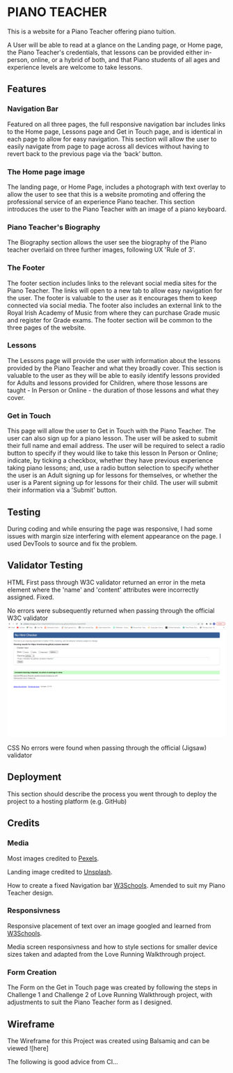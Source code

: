 # PIANO TEACHER

This is a website for a Piano Teacher offering piano tuition.

A User will be able to read at a glance on the Landing page, or Home page, the Piano Teacher's credentials, that lessons can be provided either in-person, online, or a hybrid of both, and that Piano students of all ages and experience levels are welcome to take lessons.


## Features

### Navigation Bar

Featured on all three pages, the full responsive navigation bar includes links to the Home page, Lessons page and Get in Touch page, and is identical in each page to allow for easy navigation.
This section will allow the user to easily navigate from page to page across all devices without having to revert back to the previous page via the ‘back’ button.

### The Home page image

The landing page, or Home Page, includes a photograph with text overlay to allow the user to see that this is a website promoting and offering the professional service of an experience Piano teacher.
This section introduces the user to the Piano Teacher with an image of a piano keyboard.


### Piano Teacher's Biography

The Biography section allows the user see the biography of the Piano teacher overlaid on three further images, following UX 'Rule of 3'.


### The Footer

The footer section includes links to the relevant social media sites for the Piano Teacher. The links will open to a new tab to allow easy navigation for the user.
The footer is valuable to the user as it encourages them to keep connected via social media.  The footer also includes an external link to the Royal Irish Academy of Music from where they can purchase Grade music and register for Grade exams. The footer section will be common to the three pages of the website.


### Lessons

The Lessons page will provide the user with information about the lessons provided by the Piano Teacher and what they broadly cover.
This section is valuable to the user as they will be able to easily identify lessons provided for Adults and lessons provided for Children, where those lessons are taught - In Person or Online - the duration of those lessons and what they cover.  

### Get in Touch

This page will allow the user to Get in Touch with the Piano Teacher.  The user can also sign up for a piano lesson. The user will be asked to submit their full name and email address.  The user will be required to select a radio button to specify if they would like to take this lesson In Person or Online; indicate, by ticking a checkbox, whether they have previous experience taking piano lessons; and, use a radio button selection to specify whether the user is an Adult signing up for lessons for themselves, or whether the user is a Parent signing up for lessons for their child.  The user will submit their information via a 'Submit' button.

<!-- For some/all of your features, you may choose to reference the specific project files that implement them.

In addition, you may also use this section to discuss plans for additional features to be implemented in the future:

Features Left to Implement
Another feature idea -->

## Testing

During coding and while ensuring the page was responsive, I had some issues with margin size interfering with element appearance on the page.  I used DevTools to source and fix the problem.

<!-- In this section, you need to convince the assessor that you have conducted enough testing to legitimately believe that the site works well. Essentially, in this part you will want to go over all of your project’s features and ensure that they all work as intended, with the project providing an easy and straightforward way for the users to achieve their goals.

In addition, you should mention in this section how your project looks and works on different browsers and screen sizes.

You should also mention in this section any interesting bugs or problems you discovered during your testing, even if you haven't addressed them yet.

If this section grows too long, you may want to split it off into a separate file and link to it from here. -->

## Validator Testing

HTML
First pass through W3C validator returned an error in the meta element where the 'name' and 'content' attributes were incorrectly assigned. Fixed.

No errors were subsequently returned when passing through the official W3C validator    
![W3C Validation Screenshot](/assets/images/w3c-html-validation.png)

CSS
No errors were found when passing through the official (Jigsaw) validator
<!-- Unfixed Bugs
You will need to mention unfixed bugs and why they were not fixed. This section should include shortcomings of the frameworks or technologies used. Although time can be a big variable to consider, paucity of time and difficulty understanding implementation is not a valid reason to leave bugs unfixed. -->

## Deployment
This section should describe the process you went through to deploy the project to a hosting platform (e.g. GitHub)

<!-- The site was deployed to GitHub pages. The steps to deploy are as follows:
In the GitHub repository, navigate to the Settings tab
From the source section drop-down menu, select the Master Branch
Once the master branch has been selected, the page will be automatically refreshed with a detailed ribbon display to indicate the successful deployment.
The live link can be found here - https://code-institute-org.github.io/love-running-2.0/index.html -->

## Credits

### Media

Most images credited to [Pexels](http://www.pexels.com).  

Landing image credited to [Unsplash](https://unsplash.com/s/photos/piano).

How to create a fixed Navigation bar [W3Schools](https://www.w3schools.com/howto/howto_css_fixed_menu.asp). Amended to suit my Piano Teacher design.

### Responsivness

Responsive placement of text over an image googled and learned from [W3Schools](https://www.w3schools.com/howto/tryit.asp?filename=tryhow_css_hero_image).

Media screen responsivness and how to style sections for smaller device sizes taken and adapted from the Love Running Walkthrough project.

### Form Creation

The Form on the Get in Touch page was created by following the steps in Challenge 1 and Challenge 2 of Love Running Walkthrough project, with adjustments to suit the Piano Teacher form as I designed.

## Wireframe

The Wireframe for this Project was created using Balsamiq and can be viewed ![here]



<!-- In this section you need to reference where you got your content, media and extra help from. It is common practice to use code from other repositories and tutorials, however, it is important to be very specific about these sources to avoid plagiarism.

You can break the credits section up into Content and Media, depending on what you have included in your project.

Content
The text for the Home page was taken from Wikipedia Article A
Instructions on how to implement form validation on the Sign Up page was taken from Specific YouTube Tutorial
The icons in the footer were taken from Font Awesome
Media
The photos used on the home and sign up page are from This Open Source site
The images used for the gallery page were taken from this other open source site -->

The following is good advice from CI...

<!-- Do some extra research on good and bad coding practices, there are a handful of useful articles to read, consider reviewing the following list when getting started:

Writing Your Best Code
HTML & CSS Coding Best Practices
Google HTML/CSS Style Guide
Getting started with your Portfolio Projects can be daunting, planning your project can make it a lot easier to tackle, take small steps to reach the final outcome and enjoy the process! -->
